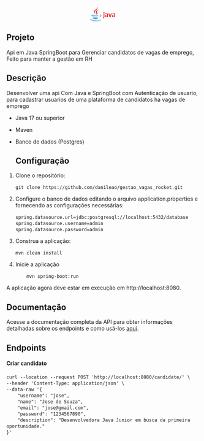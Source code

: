 <p align="center">
  <img align="center" alt="Java" height="40" src="https://github.com/alanfsales/assets/blob/main/Java.png">
</p>

## Projeto
Api em Java SpringBoot para Gerenciar candidatos de vagas de emprego, Feito para manter a gestão em RH

## Descrição
Desenvolver uma api Com Java e SpringBoot com Autenticação de usuario, para cadastrar usuarios de uma plataforma de candidatos ha vagas de emprego

- Java 17 ou superior
- Maven
- Banco de dados (Postgres)

  ## Configuração

1. Clone o repositório:

   ```shell
   git clone https://github.com/danileao/gestao_vagas_rocket.git
   ```

2. Configure o banco de dados editando o arquivo application.properties e fornecendo as configurações necessárias:

    ```properties
    spring.datasource.url=jdbc:postgresql://localhost:5432/database
    spring.datasource.username=admin
    spring.datasource.password=admin
    ```

3. Construa a aplicação:

    ```shell
    mvn clean install
    ```

4. Inicie a aplicação
    ```shell
        mvn spring-boot:run
    ```

A aplicação agora deve estar em execução em http://localhost:8080.


##  Documentação
Acesse a documentação completa da API para obter informações detalhadas sobre os endpoints e como usá-los <a href="https://www.apidog.com/apidoc/shared-fade4710-ac0c-4454-8025-845b9ec61bef">aqui</a>.



## Endpoints

#### Criar candidato
```shell
curl --location --request POST 'http://localhost:8080/candidate/' \
--header 'Content-Type: application/json' \
--data-raw '{
    "username": "jose",
    "name": "Jose de Souza",
    "email": "jose@gmail.com",
    "password": "1234567890",
    "description": "Desenvolvedora Java Junior em busca da primeira oportunidade."
}'
```
